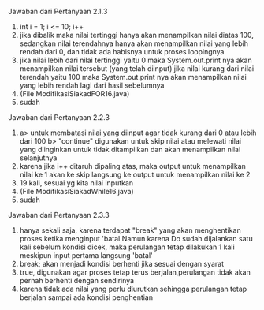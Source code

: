 Jawaban dari Pertanyaan 2.1.3
1. int i = 1; i <= 10; i++
2. jika dibalik maka nilai tertinggi hanya akan menampilkan nilai diatas 100, sedangkan nilai terendahnya hanya akan menampilkan nilai yang lebih rendah dari 0, dan tidak ada habisnya untuk proses loopingnya
3. jika nilai lebih dari nilai tertinggi yaitu 0 maka System.out.print nya akan menampilkan nilai tersebut (yang telah diinput) jika nilai kurang dari nilai terendah yaitu 100 maka System.out.print nya akan menampilkan nilai yang lebih rendah lagi dari hasil sebelumnya
4. (File ModifikasiSiakadFOR16.java)
5. sudah

Jawaban dari Pertanyaan 2.2.3
1. a> untuk membatasi nilai yang diinput agar tidak kurang dari 0 atau lebih dari 100
   b> "continue" digunakan untuk skip nilai atau melewati nilai yang diinginkan untuk tidak ditampilkan dan akan menampilkan nilai selanjutnya
2. karena jika i++ ditaruh dipaling atas, maka output untuk menampilkan nilai ke 1 akan ke skip langsung ke output untuk menampilkan nilai ke 2
3. 19 kali, sesuai yg kita nilai inputkan
4. (File ModifikasiSiakadWhile16.java)
5. sudah

Jawaban dari Pertanyaan 2.3.3
1. hanya sekali saja, karena terdapat "break" yang akan menghentikan proses ketika menginput 'batal'Namun karena Do sudah dijalankan satu kali sebelum kondisi dicek, maka perulangan tetap dilakukan 1 kali meskipun input pertama langsung 'batal'
2. break; akan menjadi kondisi berhenti jika sesuai dengan syarat
3. true, digunakan agar proses tetap terus berjalan,perulangan tidak akan pernah berhenti dengan sendirinya 
4. karena tidak ada nilai yang perlu diurutkan sehingga perulangan tetap berjalan sampai ada kondisi penghentian
